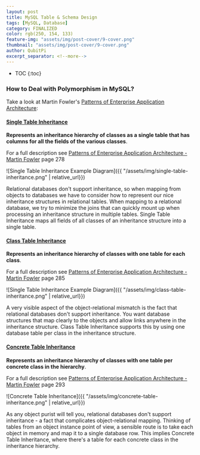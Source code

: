 ```yaml
---
layout: post
title: MySQL Table & Schema Design
tags: [MySQL, Database]
category: FINALIZED
color: rgb(250, 154, 133)
feature-img: "assets/img/post-cover/9-cover.png"
thumbnail: "assets/img/post-cover/9-cover.png"
author: QubitPi
excerpt_separator: <!--more-->
---
```


<!--more-->

* TOC
{:toc}

### How to Deal with Polymorphism in MySQL?

Take a look at Martin Fowler's [Patterns of Enterprise Application Architecture](http://www.martinfowler.com/eaaCatalog/):

#### [Single Table Inheritance](http://www.martinfowler.com/eaaCatalog/singleTableInheritance.html)

**Represents an inheritance hierarchy of classes as a single table that has columns for all the fields of the various
classes**.

For a full description see
[Patterns of Enterprise Application Architecture - Martin Fowler](../../java/pdfs/architecture/Patterns%20of%20Enterprise%20Application%20Architecture%20-%20Martin%20Fowler.pdf)
page 278

![Single Table Inheritance Example Diagram]({{ "/assets/img/single-table-inheritance.png" | relative_url}})

Relational databases don't support inheritance, so when mapping from objects to databases we have to consider how to
represent our nice inheritance structures in relational tables. When mapping to a relational database, we try to
minimize the joins that can quickly mount up when processing an inheritance structure in multiple tables. Single Table
Inheritance maps all fields of all classes of an inheritance structure into a single table.

#### [Class Table Inheritance](http://www.martinfowler.com/eaaCatalog/classTableInheritance.html)

**Represents an inheritance hierarchy of classes with one table for each class**.

For a full description see [Patterns of Enterprise Application Architecture - Martin Fowler](../../java/pdfs/architecture/Patterns%20of%20Enterprise%20Application%20Architecture%20-%20Martin%20Fowler.pdf)
page 285

![Single Table Inheritance Example Diagram]({{ "/assets/img/class-table-inheritance.png" | relative_url}})

A very visible aspect of the object-relational mismatch is the fact that relational databases don't support inheritance.
You want database structures that map clearly to the objects and allow links anywhere in the inheritance structure.
Class Table Inheritance supports this by using one database table per class in the inheritance structure.

#### [Concrete Table Inheritance](http://www.martinfowler.com/eaaCatalog/concreteTableInheritance.html)

**Represents an inheritance hierarchy of classes with one table per concrete class in the hierarchy**.

For a full description see
[Patterns of Enterprise Application Architecture - Martin Fowler](../../java/pdfs/architecture/Patterns%20of%20Enterprise%20Application%20Architecture%20-%20Martin%20Fowler.pdf)
page 293

![Concrete Table Inheritance]({{ "/assets/img/concrete-table-inheritance.png" | relative_url}})

As any object purist will tell you, relational databases don't support inheritance - a fact that complicates
object-relational mapping. Thinking of tables from an object instance point of view, a sensible route is to take each
object in memory and map it to a single database row. This implies Concrete Table Inheritance, where there's a table for
each concrete class in the inheritance hierarchy.
